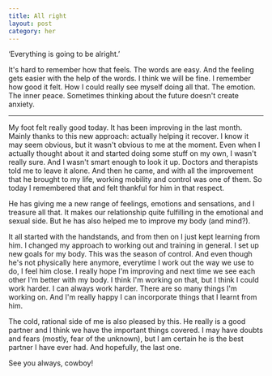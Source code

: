 ```yaml
---
title: All right
layout: post
category: her
---
```

‘Everything is going to be alright.’ 

It's hard to remember how that feels. The words are easy. And the feeling gets easier with the help of the words. I think we will be fine. I remember how good it felt. How I could really see myself doing all that. The emotion. The inner peace. Sometimes thinking about the future doesn't create anxiety.

---
My foot felt really good today. It has been improving in the last month. Mainly thanks to this new approach: actually helping it recover. I know it may seem obvious, but it wasn't obvious to me at the moment. Even when I actually thought about it and started doing some stuff on my own, I wasn't really sure. And I wasn't smart enough to look it up. Doctors and therapists told me to leave it alone.  And then he came, and with all the improvement that he brought to my life, working mobility and control was one of them. So today I remembered that and felt thankful for him in that respect.

He has giving me a new range of feelings, emotions and sensations, and I treasure all that. It makes our relationship quite fulfilling in the emotional and sexual side. But he has also helped me to improve my body (and mind?). 

It all started with the handstands, and from then on I just kept learning from him. I changed my approach to working out and training in general. I set up new goals for my body. This was the season of control. And even though he's not physically here anymore, everytime I work out the way we use to do, I feel him close. I really hope I'm improving and next time we see each other I'm better with my body. I think I'm working on that, but I think I could work harder. I can always work harder. There are so many things I'm working on. And I'm really happy I can incorporate things that I learnt from him. 

The cold, rational side of me is also pleased by this. He really is a good partner and I think we have the important things covered. I may have doubts and fears (mostly, fear of the unknown), but I am certain he is the best partner I have ever had. And hopefully, the last one. 

See you always, cowboy!

